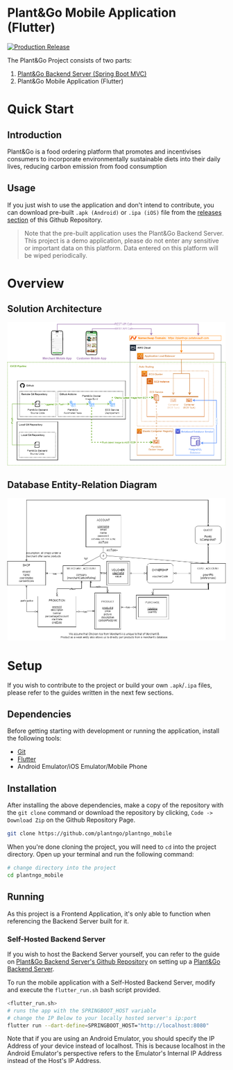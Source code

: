 # Plant&Go Mobile Application (Flutter)

[![Production Release](https://github.com/plantngo/plantngo_mobile/actions/workflows/production-deployment.yml/badge.svg?branch=main)](https://github.com/plantngo/plantngo_mobile/actions/workflows/production-deployment.yml)

The Plant&Go Project consists of two parts:
1. [Plant&Go Backend Server (Spring Boot MVC)](https://github.com/plantngo/plantngo_backend)
2. Plant&Go Mobile Application (Flutter)

# Quick Start

## Introduction
Plant&Go is a food ordering platform that promotes and incentivises consumers to incorporate environmentally sustainable diets into their daily lives, reducing carbon emission from food consumption

## Usage
If you just wish to use the application and don't intend to contribute, you can download pre-built `.apk (Android)` or `.ipa (iOS)` file from the [releases section](https://github.com/plantngo/plantngo_mobile/releases) of this Github Repository.

> Note that the pre-built application uses the Plant&Go Backend Server. This project is a demo application, please do not enter any sensitive or important data on this platform. Data entered on this platform will be wiped periodically.

# Overview

## Solution Architecture

![](./.github/README/PlantNGo%20Solution%20Architecture.png)

## Database Entity-Relation Diagram

![](./.github/README/PlantNGo%20ER%20Diagram.png)


# Setup

If you wish to contribute to the project or build your own `.apk`/`.ipa` files, please refer to the guides written in the next few sections.

## Dependencies
Before getting starting with development or running the application, install the following tools:
- [Git](https://git-scm.com/downloads)
- [Flutter](https://docs.flutter.dev/get-started/install)
- Android Emulator/iOS Emulator/Mobile Phone

## Installation 

After installing the above dependencies, make a copy of the repository with the `git clone` command or download the repository by clicking, `Code -> Download Zip` on the Github Repository Page.
```bash
git clone https://github.com/plantngo/plantngo_mobile
```
When you're done cloning the project, you will need to `cd` into the project directory. Open up your terminal and run the following command:
```bash
# change directory into the project
cd plantngo_mobile
```

## Running
As this project is a Frontend Application, it's only able to function when referencing the Backend Server built for it.

### Self-Hosted Backend Server
If you wish to host the Backend Server yourself, you can refer to the guide on [Plant&Go Backend Server's Github Repository](https://github.com/plantngo/plantngo_backend) on setting up a [Plant&Go Backend Server](https://github.com/plantngo/plantngo_backend).

To run the mobile application with a Self-Hosted Backend Server, modify and execute the `flutter_run.sh` bash script provided.
```bash
<flutter_run.sh>
# runs the app with the SPRINGBOOT_HOST variable
# change the IP Below to your locally hosted server's ip:port
flutter run --dart-define=SPRINGBOOT_HOST="http://localhost:8080"
```
Note that if you are using an Android Emulator, you should specify the IP Address of your device instead of localhost. This is because localhost in the Android Emulator's perspective refers to the Emulator's Internal IP Address instead of the Host's IP Address.



